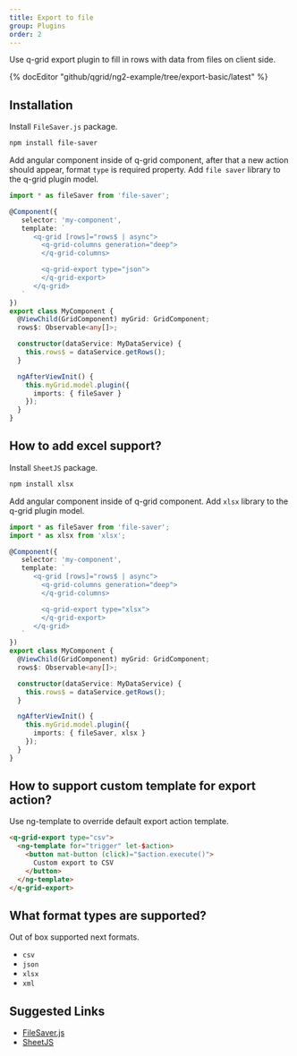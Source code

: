 ```yaml
---
title: Export to file
group: Plugins
order: 2
---
```


Use q-grid export plugin to fill in rows with data from files on client side.

{% docEditor "github/qgrid/ng2-example/tree/export-basic/latest" %}

## Installation

Install `FileSaver.js` package.

```bash
npm install file-saver
```

Add angular component inside of q-grid component, after that a new action should appear, format `type` is required property. Add `file saver` library to the q-grid plugin model.

```typescript
import * as fileSaver from 'file-saver';

@Component({
   selector: 'my-component',
   template: `
      <q-grid [rows]="rows$ | async">
        <q-grid-columns generation="deep">
        </q-grid-columns>

        <q-grid-export type="json">
        </q-grid-export>
      </q-grid>
   `
})
export class MyComponent {
  @ViewChild(GridComponent) myGrid: GridComponent;
  rows$: Observable<any[]>;

  constructor(dataService: MyDataService) {
    this.rows$ = dataService.getRows();
  }

  ngAfterViewInit() {
    this.myGrid.model.plugin({
      imports: { fileSaver }
    });
  }
}
```

## How to add excel support?

Install `SheetJS` package.

```bash
npm install xlsx
```

Add angular component inside of q-grid component. Add `xlsx` library to the q-grid plugin model.

```typescript
import * as fileSaver from 'file-saver';
import * as xlsx from 'xlsx';

@Component({
   selector: 'my-component',
   template: `
      <q-grid [rows]="rows$ | async">
        <q-grid-columns generation="deep">
        </q-grid-columns>

        <q-grid-export type="xlsx">
        </q-grid-export>
      </q-grid>
   `
})
export class MyComponent {
  @ViewChild(GridComponent) myGrid: GridComponent;
  rows$: Observable<any[]>;

  constructor(dataService: MyDataService) {
    this.rows$ = dataService.getRows();
  }

  ngAfterViewInit() {
    this.myGrid.model.plugin({
      imports: { fileSaver, xlsx }
    });
  }
}
```

## How to support custom template for export action?

Use ng-template to override default export action template.

```html
<q-grid-export type="csv">
  <ng-template for="trigger" let-$action>
    <button mat-button (click)="$action.execute()">
      Custom export to CSV
    </button>
  </ng-template>
</q-grid-export>
```

## What format types are supported?

Out of box supported next formats.

* `csv`
* `json`
* `xlsx`
* `xml`

## Suggested Links

* [FileSaver.js](https://www.npmjs.com/package/file-saver)
* [SheetJS](https://www.npmjs.com/package/xlsx)
